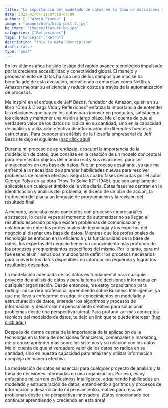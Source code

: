```yaml
---
title: "La importancia del modelado de datos en la toma de decisiones empresariales"
date: 2023-02-04T11:07:10+06:00
author: [ "Jazmin Pineda" ]
image : "images/blog/blog-post-2.jpg"
bg_image: "images/feature-bg.jpg"
categories: ["Reflexiones"]
tags: ["Consejos","Retro"]
description: "this is meta description"
draft: false
type: "post"
---
```



En los últimos años he sido testigo del rápido avance tecnológico impulsado por la creciente accesibilidad y conectividad global. El manejo y procesamiento de datos ha sido uno de los campos que más se ha beneficiado de esta evolución, permitiendo a empresas como Netflix y Amazon mejorar su eficiencia y reducir costos a través de la automatización de procesos.

Me inspiré en el enfoque de Jeff Bezos, fundador de Amazon, quien en su libro "Crea & Divaga Vida y Reflexiones" enfatiza la importancia de entender las relaciones que hay en los datos para innovar en productos, satisfacer a los clientes y mantener una visión a largo plazo. Me di cuenta de que el verdadero valor de los datos no radica en su cantidad, sino en la capacidad de análisis y utilización efectiva de información de diferentes fuentes y estructuras. Para conocer un análisis de la filosofía empresarial de Jeff Bezos te dejo el siguiente ([haz click aqui](https://www.sintetia.com/el-mantra-de-jeff-bezos-hoy-es-el-dia-1/)) </p>

Durante mi proceso de aprendizaje, descubrí la importancia de la modelación de datos, que consiste en la creación de un modelo conceptual para representar objetos del mundo real y sus relaciones, para ser almacenados en una base de datos. Fue un proceso desafiante, ya que me enfrenté a la necesidad de aprender habilidades nuevas para resolver problemas de manera efectiva. Seguí las cuatro fases descritas por el autor George Polya en su obra "How To Solve It?" (1945), que son ampliamente aplicables en cualquier ámbito de la vida diaria. Estas fases se centran en la identificación y análisis del problema, el diseño de un plan de acción, la traducción del plan a un lenguaje de programación y la revisión del resultado final.</p>

A menudo, asociaba estos conceptos con procesos empresariales abstractos, lo cual a veces al momento de automatizar no se llegan al resultado esperado porque existen problemas de comunicación y colaboración entre los profesionales de tecnología y los expertos del negocio al diseñar una base de datos. Mientras que los profesionales de tecnología se enfocan en la eficiencia y la funcionalidad de la base de datos, los expertos del negocio tienen un conocimiento más profundo de los procesos y requerimientos específicos del mismo. Por lo tanto, para mí fue esencial unir estos dos mundos para definir los procesos necesarios para convertir los datos disponibles en información requerida y lograr los resultados deseados.

La modelación adecuada de los datos es fundamental para cualquier proyecto de análisis de datos y para la toma de decisiones informadas en cualquier organización. Desde entonces, me estoy capacitando para redirigir mi carrera profesional aprendiendo sobre Business Intelligence, ya que me llevó a enfocarme en adquirir conocimientos en modelado y estructuración de datos, entender los algoritmos y procesos de información, y desarrollar mi pensamiento creativo para solucionar problemas desde una perspectiva lateral. Para profundizar más conceptos técnicos del modelado de datos, te dejo un link que te puede interesar ([haz click aqui](https://www.sap.com/latinamerica/insights/what-is-data-modeling.html)) </p>

Después de darme cuenta de la importancia de la aplicación de la tecnología en la toma de decisiones financieras, comerciales y marketing, me propuse aprender más sobre los sistemas y su relación con los datos. Me di cuenta de que el verdadero valor de los datos no radica en su cantidad, sino en nuestra capacidad para analizar y utilizar información compleja de manera efectiva. 

La modelación de datos es esencial para cualquier proyecto de análisis y la toma de decisiones informadas en una organización. Por eso, estoy enfocando mi carrera en Business Intelligence, adquiriendo habilidades en modelado y estructuración de datos, entendiendo algoritmos y procesos de información y desarrollando mi pensamiento creativo para resolver problemas desde una perspectiva innovadora. 
¡Estoy emocionado por continuar aprendiendo y creciendo en esta área!




